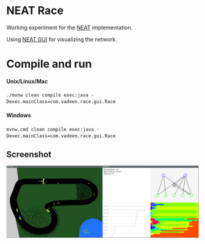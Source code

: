 # NEAT Race

Working experiment for the [NEAT](https://github.com/FelixStridsberg/neat) implementation.

Using [NEAT GUI](https://github.com/FelixStridsberg/neat-gui) for visualizing the network.

# Compile and run

#### Unix/Linux/Mac
`./mvnw clean compile exec:java -Dexec.mainClass=com.vadeen.race.gui.Race`

#### Windows
`mvnw.cmd clean compile exec:java -Dexec.mainClass=com.vadeen.race.gui.Race`


## Screenshot
![screenshot](docs/screenshot.png)
